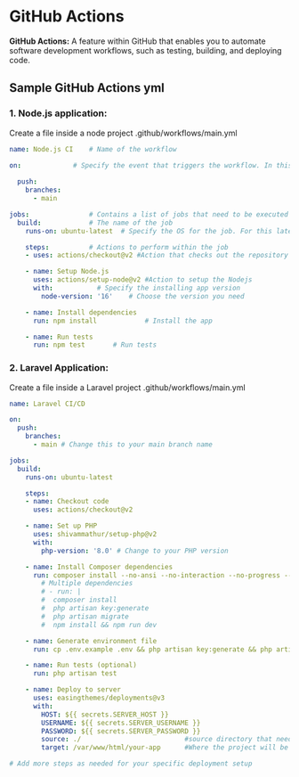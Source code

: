 # GitHub Actions
**GitHub Actions:** A feature within GitHub that enables you to automate software development workflows, such as testing, building, and deploying code.

## Sample GitHub Actions yml
### 1. Node.js application:
Create a file inside a node project .github/workflows/main.yml

```yaml
name: Node.js CI  	# Name of the workflow

on:  			# Specify the event that triggers the workflow. In this case, it triggers on every push to the main branch
							
  push:
    branches:
      - main

jobs:				# Contains a list of jobs that need to be executed
  build:			# The name of the job
    runs-on: ubuntu-latest	# Specify the OS for the job. For this latest Ubuntu OS

    steps:			# Actions to perform within the job
    - uses: actions/checkout@v2	#Action that checks out the repository's code

    - name: Setup Node.js
      uses: actions/setup-node@v2 #Action to setup the Nodejs
      with:			  # Specify the installing app version
        node-version: '16' 	  # Choose the version you need

    - name: Install dependencies
      run: npm install	          # Install the app

    - name: Run tests
      run: npm test		  # Run tests	
```


### 2. Laravel Application:

Create a file inside a Laravel project .github/workflows/main.yml

```yaml
name: Laravel CI/CD

on:
  push:
    branches:
      - main # Change this to your main branch name

jobs:
  build:
    runs-on: ubuntu-latest

    steps:
    - name: Checkout code
      uses: actions/checkout@v2

    - name: Set up PHP
      uses: shivammathur/setup-php@v2
      with:
        php-version: '8.0' # Change to your PHP version

    - name: Install Composer dependencies
      run: composer install --no-ansi --no-interaction --no-progress --no-scripts --optimize-autoloader
        # Multiple dependencies
        # - run: |
        #  composer install
        #  php artisan key:generate
        #  php artisan migrate
        #  npm install && npm run dev

    - name: Generate environment file
      run: cp .env.example .env && php artisan key:generate && php artisan migrate && npm install && npm run dev

    - name: Run tests (optional)
      run: php artisan test

    - name: Deploy to server
      uses: easingthemes/deployments@v3
      with:
        HOST: ${{ secrets.SERVER_HOST }}
        USERNAME: ${{ secrets.SERVER_USERNAME }}
        PASSWORD: ${{ secrets.SERVER_PASSWORD }}
        source: ./                          #source directory that needs to be transferred/deployed to the target server.
        target: /var/www/html/your-app      #Where the project will be deployed on the server

# Add more steps as needed for your specific deployment setup

```
